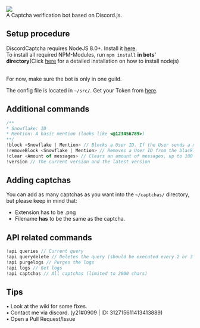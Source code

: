 <img src="https://image.ibb.co/gEN0oR/discord_banner.png"><br/>
A Captcha verification bot based on Discord.js.

## Setup procedure
DiscordCaptcha requires NodeJS 8.0+. Install it <a href="https://nodejs.org/en/download/package-manager/">here</a>.<br />
To install all required NPM-Modules, run `npm install` <b>in bots' directory</b>(Click <a href="https://discordjs.guide/#/preparations/?id=installing-nodejs">here</a> for a detailed installation on how to install nodejs)<br/><br/>

For now, make sure the bot is only in one guild.

The config file is located in `~/src/`. Get your Token from <a href="https://discordapp.com/developers/applications/me">here</a>.

## Additional commands

```js
/**
* Snowflake: ID
* Mention: A basic mention (looks like <@123456789>)
**/
!block <Snowflake | Mention> // Blocks a User ID. If the User sends a message to the guild, he'll get kicked.
!removeBlock <Snowflake | Mention> // Removes a User ID from the blacklist. User can write again without getting kicked.
!clear <Amount of messages> // Clears an amount of messages, up to 100
!version // The current version and the latest version
```

## Adding captchas
You can add as many captchas as you want into the `~/captchas/` directory, but please keep in mind that:
- Extension has to be .png
- Filename **has** to be the same as the captcha.

## API related commands

```js
!api queries // Current query
!api querydelete // Deletes the query (should be executed every 2 or 3 weeks)
!api purgelogs // Purges the logs
!api logs // Get logs
!api captchas // All captchas (limited to 2000 chars)
```

## Tips

• Look at the wiki for some fixes.<br/>
• Contact me via discord. (y21#0909 | ID: 312715611413413889)<br/>
• Open a Pull Request/Issue

